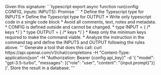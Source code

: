 
<agent-code-definition>
  Given this signature:
  ```typescript
  export async function run(config: CONFIG, inputs: INPUTS): Promise<OUTPUT>
  ```
</agent-code-definition>

<agent-code-output>
  * Define the Typescript type for INPUTS
  * Define the Typescript type for OUTPUT
</agent-code-output>

<agent-code-rules>
  * Write only typescript code in a single code block
  * Avoid all comments, text, notes and metadata.
  * CONFIG is defined outside and cannot be changed.
  * type INPUT = { /* keys */ }
  * type OUTPUT = { /* keys */ }
  * Keep only the minimum keys required to make the command viable.
  * Analyze the instruction in the command tag and define the INPUTS and OUTPUT following the rules above.
</agent-code-rules>

<command>
'''
Generate a tool that does this call: curl https://api.openai.com/v1/chat/completions   -H "Content-Type: application/json"   -H "Authorization: Bearer {config.api_key}"   -d '{
    "model": "gpt-3.5-turbo",
    "messages": [{"role": "user", "content": "{input.prompt}"}]
  }'. Store the result in a database.
'''
</command>
